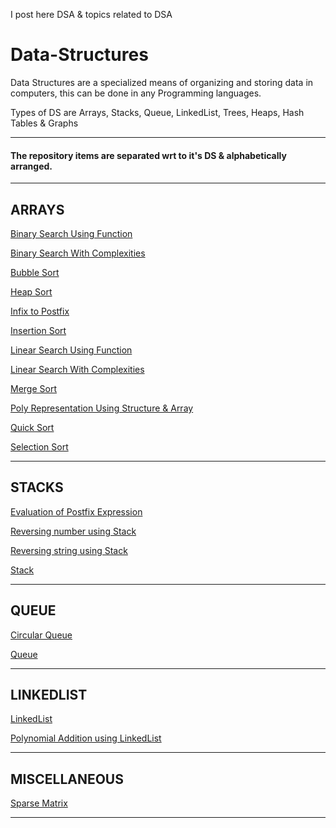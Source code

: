 I post here DSA & topics related to DSA

# Data-Structures

Data Structures are a specialized means of organizing and storing data in computers, this can be done in any Programming languages.

Types of DS are Arrays, Stacks, Queue, LinkedList, Trees, Heaps, Hash Tables & Graphs

---

#### The repository items are separated wrt to it's DS & alphabetically arranged.

---
## ARRAYS

[Binary Search Using Function](https://github.com/004Ajay/Data-Structures/blob/main/BinarySearchUsingFunction.c) 

[Binary Search With Complexities](https://github.com/004Ajay/Data-Structures/blob/main/BinarySearchWithComplexities.c) 

[Bubble Sort](https://github.com/004Ajay/Data-Structures/blob/main/BubbleSort.c) 

[Heap Sort](https://github.com/004Ajay/Data-Structures/blob/main/HeapSort.c) 

[Infix to Postfix](https://github.com/004Ajay/Data-Structures/blob/main/InfixToPostfix.c) 

[Insertion Sort](https://github.com/004Ajay/Data-Structures/blob/main/InsertionSort.c) 

[Linear Search Using Function](https://github.com/004Ajay/Data-Structures/blob/main/LinearSearchUsingFunction.c) 

[Linear Search With Complexities](https://github.com/004Ajay/Data-Structures/blob/main/LinearSearchWithComplexities.c) 

[Merge Sort](https://github.com/004Ajay/Data-Structures/blob/main/MergeSort.c) 

[Poly Representation Using Structure & Array](https://github.com/004Ajay/Data-Structures/blob/main/PolyRepUsingStructArray.c) 

[Quick Sort](https://github.com/004Ajay/Data-Structures/blob/main/QuickSort.c) 

[Selection Sort](https://github.com/004Ajay/Data-Structures/blob/main/SelectionSort.c) 

---
## STACKS

[Evaluation of Postfix Expression](https://github.com/004Ajay/Data-Structures/blob/main/EvaluationOfPostfixExpression.c) 

[Reversing number using Stack](https://github.com/004Ajay/Data-Structures/blob/main/RevNumUsingStack.c) 

[Reversing string using Stack](https://github.com/004Ajay/Data-Structures/blob/main/RevStringUsingStack.c) 

[Stack](https://github.com/004Ajay/Data-Structures/blob/main/Stack.c) 

---

## QUEUE

[Circular Queue](https://github.com/004Ajay/Data-Structures/blob/main/CircularQueue.c) 

[Queue](https://github.com/004Ajay/Data-Structures/blob/main/Queue.c) 

---

## LINKEDLIST

[LinkedList](https://github.com/004Ajay/Data-Structures/blob/main/LinkedList.c) 

[Polynomial Addition using LinkedList](https://github.com/004Ajay/Data-Structures/blob/main/PolyAddUsingLinkedList.c) 

---

## MISCELLANEOUS

[Sparse Matrix](https://github.com/004Ajay/Data-Structures/blob/main/SparseMatrix.c) 

---